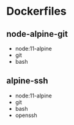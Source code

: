 # Dockerfiles
## node-alpine-git
* node:11-alpine
* git
* bash
## alpine-ssh
* node:11-alpine
* git
* bash
* openssh
